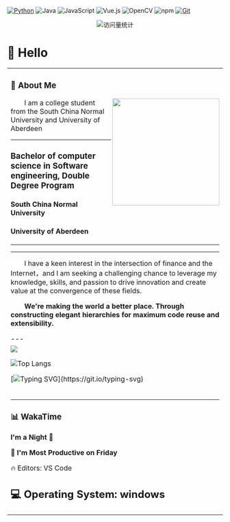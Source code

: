 

<!--
**david188888/david188888** is a ✨ _special_ ✨ repository because its `README.md` (this file) appears on your GitHub profile.

Here are some ideas to get you started:

- 🔭 I’m currently working on ...
- 🌱 I’m currently learning ...
- 👯 I’m looking to collaborate on ...
- 🤔 I’m looking for help with ...
- 💬 Ask me about ...
- 📫 How to reach me: ...
- 😄 Pronouns: ...
- ⚡ Fun fact: ...
-->
  <!-- profile logo 个人资料徽标 -->
[![Python](https://img.shields.io/badge/-Python-37A6AB?style=flat-square&logo=python&logoColor=ffffff)](https://www.python.org/)
![Java](https://img.shields.io/badge/-Java-007396?style=flat-square&logo=java&logoColor=ffffff)
![JavaScript](https://img.shields.io/badge/JavaScript-F7DF1E?style=flat-square&logo=JavaScript&logoColor=ffffff)
![Vue.js](https://img.shields.io/badge/-Vue.js-4FC08D?style=flat-square&logo=Vue.js&logoColor=ffffff)
![OpenCV](https://img.shields.io/badge/-OpenCV-361522?style=flat-square&logo=opencv&logoColor=ffffff)
![npm](https://img.shields.io/badge/-NPM-CB3837?style=flat-square&logo=npm&logoColor=white)
[![Git](https://img.shields.io/badge/-Git-f05032?style=flat-square&logo=git&logoColor=white)](https://git-scm.com/)


  <div align="center">
    <img src="https://komarev.com/ghpvc/?username=sun0225SUN&label=Views&color=0e75b6&style=flat" alt="访问量统计" />
    <!--  <img src="https://visitor-badge.glitch.me/badge?page_id=sun0225SUN" alt="访客统计" /> -->
  </div>

#  🙋 Hello

<table>
<tr><td>

<!-- About me 关于我 -->
### 🤺 About Me
  
<img align="right" width="250" src="https://cdn.jsdelivr.net/gh/sun0225SUN/sun0225SUN/assets/images/hi.gif" />

<p>&emsp;&emsp;I am a college student from the South China Normal University and University of Aberdeen </p>
  
  
  
---
### Bachelor of computer science in Software engineering, Double Degree Program
####     South China Normal University
#### University of Aberdeen 
---
  
  
---
<p>&emsp;&emsp;I have a keen interest in the intersection of finance and the Internet，and I am  seeking a challenging chance to leverage my knowledge, skills, and passion to drive innovation and create value at the convergence of these fields. </p>
<p><strong>&emsp;&emsp;We're making the world a better place. Through constructing elegant hierarchies for maximum code reuse and extensibility.</strong></p>
---
</td></tr>

<tr>
<td>

  
  
<img align="center" src="https://github-readme-stats-git-masterrstaa-rickstaa.vercel.app/api?username=david188888&show_icons=true"/>



![Top Langs](https://github-readme-stats.vercel.app/api/top-langs/?username=david188888)


[![Typing SVG](https://readme-typing-svg.demolab.com?font=Fira+Code&pause=1000&color=DB8894E6&center=true&vCenter=true&width=435&lines=Welcome+to+the+David's+world;Enjoy+your+journey!)](https://git.io/typing-svg)
  

  
<tr><td>

<!-- wakatime 统计 -->
---
### 📊 WakaTime
  
<!--START_SECTION:waka-->
**I'm a Night 🦉** 

📅 **I'm Most Productive on Friday** 

🔥 Editors: 
VS Code        

💻 Operating System: 
windows
---

  
</td></tr>

